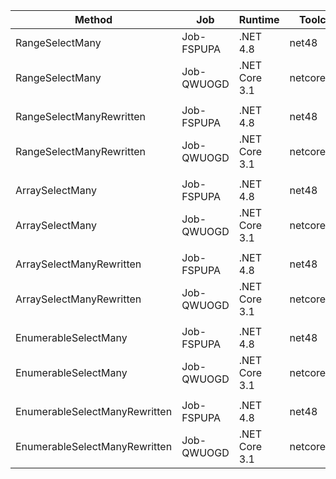 |                        Method |        Job |       Runtime |    Toolchain |      Mean |     Error |    StdDev | Ratio |    Gen 0 |    Gen 1 |    Gen 2 | Allocated |
|------------------------------ |----------- |-------------- |------------- |----------:|----------:|----------:|------:|---------:|---------:|---------:|----------:|
|               RangeSelectMany | Job-FSPUPA |      .NET 4.8 |        net48 | 17.866 ms | 0.2189 ms | 0.2048 ms |  1.00 | 968.7500 | 968.7500 | 968.7500 |  11.87 MB |
|               RangeSelectMany | Job-QWUOGD | .NET Core 3.1 | netcoreapp31 |  6.120 ms | 0.0289 ms | 0.0256 ms |  0.34 | 992.1875 | 992.1875 | 992.1875 |   3.88 MB |
|                               |            |               |              |           |           |           |       |          |          |          |           |
|      RangeSelectManyRewritten | Job-FSPUPA |      .NET 4.8 |        net48 | 10.148 ms | 0.0317 ms | 0.0281 ms |  1.00 | 500.0000 | 484.3750 | 484.3750 |  14.51 MB |
|      RangeSelectManyRewritten | Job-QWUOGD | .NET Core 3.1 | netcoreapp31 | 10.510 ms | 0.0835 ms | 0.0781 ms |  1.04 | 500.0000 | 484.3750 | 484.3750 |  14.51 MB |
|                               |            |               |              |           |           |           |       |          |          |          |           |
|               ArraySelectMany | Job-FSPUPA |      .NET 4.8 |        net48 | 17.040 ms | 0.1616 ms | 0.1512 ms |  1.00 | 968.7500 | 968.7500 | 968.7500 |  11.85 MB |
|               ArraySelectMany | Job-QWUOGD | .NET Core 3.1 | netcoreapp31 |  1.777 ms | 0.0094 ms | 0.0084 ms |  0.10 | 998.0469 | 998.0469 | 998.0469 |   3.85 MB |
|                               |            |               |              |           |           |           |       |          |          |          |           |
|      ArraySelectManyRewritten | Job-FSPUPA |      .NET 4.8 |        net48 |  6.557 ms | 0.0366 ms | 0.0343 ms |  1.00 | 500.0000 | 492.1875 | 492.1875 |  14.48 MB |
|      ArraySelectManyRewritten | Job-QWUOGD | .NET Core 3.1 | netcoreapp31 |  6.565 ms | 0.0335 ms | 0.0297 ms |  1.00 | 500.0000 | 492.1875 | 492.1875 |  14.48 MB |
|                               |            |               |              |           |           |           |       |          |          |          |           |
|          EnumerableSelectMany | Job-FSPUPA |      .NET 4.8 |        net48 | 16.547 ms | 0.2016 ms | 0.1885 ms |  1.00 | 968.7500 | 968.7500 | 968.7500 |  11.85 MB |
|          EnumerableSelectMany | Job-QWUOGD | .NET Core 3.1 | netcoreapp31 |  6.635 ms | 0.0636 ms | 0.0563 ms |  0.40 | 796.8750 | 796.8750 | 796.8750 |   7.85 MB |
|                               |            |               |              |           |           |           |       |          |          |          |           |
| EnumerableSelectManyRewritten | Job-FSPUPA |      .NET 4.8 |        net48 | 10.723 ms | 0.0222 ms | 0.0185 ms |  1.00 | 500.0000 | 484.3750 | 484.3750 |  14.51 MB |
| EnumerableSelectManyRewritten | Job-QWUOGD | .NET Core 3.1 | netcoreapp31 | 10.200 ms | 0.0421 ms | 0.0373 ms |  0.95 | 500.0000 | 484.3750 | 484.3750 |  14.51 MB |